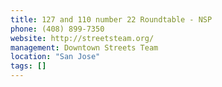 ```yaml
---
title: 127 and 110 number 22 Roundtable - NSP
phone: (408) 899-7350
website: http://streetsteam.org/
management: Downtown Streets Team
location: "San Jose"
tags: []
---
```

